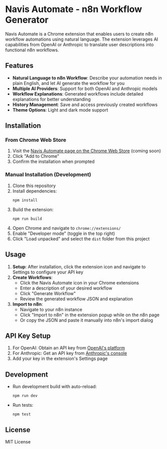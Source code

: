 # Navis Automate - n8n Workflow Generator

Navis Automate is a Chrome extension that enables users to create n8n workflow automations using natural language. The extension leverages AI capabilities from OpenAI or Anthropic to translate user descriptions into functional n8n workflows.

## Features

- **Natural Language to n8n Workflow**: Describe your automation needs in plain English, and let AI generate the workflow for you
- **Multiple AI Providers**: Support for both OpenAI and Anthropic models
- **Workflow Explanations**: Generated workflows include detailed explanations for better understanding
- **History Management**: Save and access previously created workflows
- **Theme Options**: Light and dark mode support

## Installation

### From Chrome Web Store

1. Visit the [Navis Automate page on the Chrome Web Store](#) (coming soon)
2. Click "Add to Chrome"
3. Confirm the installation when prompted

### Manual Installation (Development)

1. Clone this repository
2. Install dependencies:
   ```
   npm install
   ```
3. Build the extension:
   ```
   npm run build
   ```
4. Open Chrome and navigate to `chrome://extensions/`
5. Enable "Developer mode" (toggle in the top right)
6. Click "Load unpacked" and select the `dist` folder from this project

## Usage

1. **Setup**: After installation, click the extension icon and navigate to Settings to configure your API key
2. **Create Workflows**:
   - Click the Navis Automate icon in your Chrome extensions
   - Enter a description of your desired workflow
   - Click "Generate Workflow"
   - Review the generated workflow JSON and explanation
3. **Import to n8n**:
   - Navigate to your n8n instance
   - Click "Import to n8n" in the extension popup while on the n8n page
   - Or copy the JSON and paste it manually into n8n's import dialog

## API Key Setup

1. For OpenAI: Obtain an API key from [OpenAI's platform](https://platform.openai.com/api-keys)
2. For Anthropic: Get an API key from [Anthropic's console](https://console.anthropic.com/keys)
3. Add your key in the extension's Settings page

## Development

- Run development build with auto-reload:
  ```
  npm run dev
  ```
- Run tests:
  ```
  npm test
  ```

## License

MIT License

